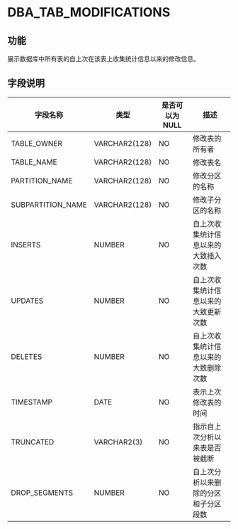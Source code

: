 # DBA_TAB_MODIFICATIONS
## 功能
展示数据库中所有表的自上次在该表上收集统计信息以来的修改信息。
## 字段说明

| 字段名称 | 类型 | 是否可以为 NULL | 描述 |
| --- | --- | --- | --- |
| TABLE_OWNER | VARCHAR2(128) | NO | 修改表的所有者 |
| TABLE_NAME | VARCHAR2(128) | NO | 修改表名 |
| PARTITION_NAME | VARCHAR2(128) | NO | 修改分区的名称 |
| SUBPARTITION_NAME | VARCHAR2(128) | NO | 修改子分区的名称 |
| INSERTS | NUMBER | NO | 自上次收集统计信息以来的大致插入次数 |
| UPDATES | NUMBER | NO | 自上次收集统计信息以来的大致更新次数 |
| DELETES | NUMBER | NO | 自上次收集统计信息以来的大致删除次数 |
| TIMESTAMP | DATE | NO | 表示上次修改表的时间 |
| TRUNCATED | VARCHAR2(3) | NO | 指示自上次分析以来表是否被截断 |
| DROP_SEGMENTS | NUMBER | NO | 自上次分析以来删除的分区和子分区段数 |
